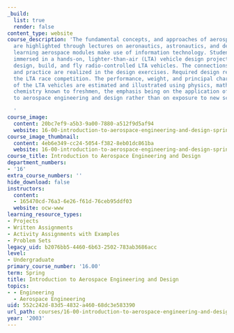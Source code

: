 ```yaml
---
_build:
  list: true
  render: false
content_type: website
course_description: 'The fundamental concepts, and approaches of aerospace engineering,
  are highlighted through lectures on aeronautics, astronautics, and design. Active
  learning aerospace modules make use of information technology. Student teams are
  immersed in a hands-on, lighter-than-air (LTA) vehicle design project, where they
  design, build, and fly radio-controlled LTA vehicles. The connections between theory
  and practice are realized in the design exercises. Required design reviews precede
  the LTA race competition. The performance, weight, and principal characteristics
  of the LTA vehicles are estimated and illustrated using physics, mathematics, and
  chemistry known to freshmen, the emphasis being on the application of this knowledge
  to aerospace engineering and design rather than on exposure to new science and mathematics.

  '
course_image:
  content: 20bc7ef9-a5b3-9a00-7880-a512f9d5af94
  website: 16-00-introduction-to-aerospace-engineering-and-design-spring-2003
course_image_thumbnail:
  content: 4eb6e349-cc24-5054-f382-8eb01dc861ba
  website: 16-00-introduction-to-aerospace-engineering-and-design-spring-2003
course_title: Introduction to Aerospace Engineering and Design
department_numbers:
- '16'
extra_course_numbers: ''
hide_download: false
instructors:
  content:
  - 165470cd-76a3-6e26-f61d-76ceb95ddf03
  website: ocw-www
learning_resource_types:
- Projects
- Written Assignments
- Activity Assignments with Examples
- Problem Sets
legacy_uid: b2076bb5-4460-6b63-2502-783ab3686acc
level:
- Undergraduate
primary_course_number: '16.00'
term: Spring
title: Introduction to Aerospace Engineering and Design
topics:
- - Engineering
  - Aerospace Engineering
uid: 552c242d-83d5-4832-a460-68dc3e583390
url_path: courses/16-00-introduction-to-aerospace-engineering-and-design-spring-2003
year: '2003'
---
```

